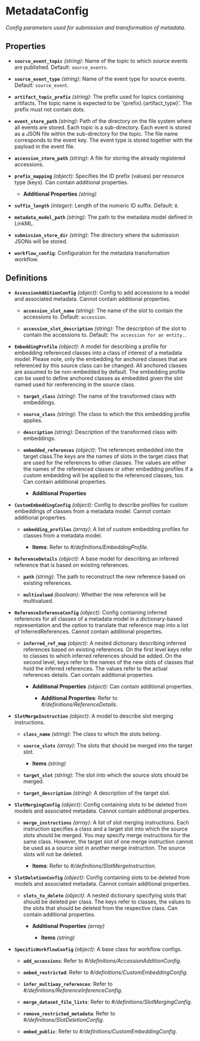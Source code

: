 # MetadataConfig


*Config parameters used for submission and transformation of metadata.*


## Properties


- **`source_event_topic`** *(string)*: Name of the topic to which source events are published. Default: `source_events`.

- **`source_event_type`** *(string)*: Name of the event type for source events. Default: `source_event`.

- **`artifact_topic_prefix`** *(string)*: The prefix used for topics containing artifacts. The topic name is expected to be '{prefix}.{artifact_type}'. The prefix must not contain dots.

- **`event_store_path`** *(string)*: Path of the directory on the file system where all events are stored. Each topic is a sub-directory. Each event is stored as a JSON file within the sub-directory for the topic. The file name corresponds to the event key. The event type is stored together with the payload in the event file.

- **`accession_store_path`** *(string)*: A file for storing the already registered accessions.

- **`prefix_mapping`** *(object)*: Specifies the ID prefix (values) per resource type (keys). Can contain additional properties.

  - **Additional Properties** *(string)*

- **`suffix_length`** *(integer)*: Length of the numeric ID suffix. Default: `8`.

- **`metadata_model_path`** *(string)*: The path to the metadata model defined in LinkML.

- **`submission_store_dir`** *(string)*: The directory where the submission JSONs will be stored.

- **`workflow_config`**: Configuration for the metadata transfornation workflow.

## Definitions


- **`AccessionAdditionConfig`** *(object)*: Config to add accessions to a model and associated metadata. Cannot contain additional properties.

  - **`accession_slot_name`** *(string)*: The name of the slot to contain the accessions to. Default: `accession`.

  - **`accession_slot_description`** *(string)*: The description of the slot to contain the accessions to. Default: `The accession for an entity.`.

- **`EmbeddingProfile`** *(object)*: A model for describing a profile for embedding referenced classes into a class
of interest of a metadata model. Please note, only the embedding for anchored
classes that are referenced by this source class can be changed. All anchored
classes are assumed to be non-embedded by default. The embedding profile can be used
to define anchored classes as embedded given the slot named used for renferencing
in the source class.

  - **`target_class`** *(string)*: The name of the transformed class with embeddings.

  - **`source_class`** *(string)*: The class to which the this embedding profile applies.

  - **`description`** *(string)*: Description of the transformed class with embeddings.

  - **`embedded_references`** *(object)*: The references embedded into the target class.The keys are the names of slots in the target class that are used for  the references to other classes. The values are either the names of the referenced classes or other embedding profiles if a custom embedding will be applied to the referenced classes, too. Can contain additional properties.

    - **Additional Properties**

- **`CustomEmbeddingConfig`** *(object)*: Config to describe profiles for custom embeddings of classes from a metadata
model. Cannot contain additional properties.

  - **`embedding_profiles`** *(array)*: A list of custom embedding profiles for classes from a metadata model.

    - **Items**: Refer to *#/definitions/EmbeddingProfile*.

- **`ReferenceDetails`** *(object)*: A base model for describing an inferred reference that is based on existing
references.

  - **`path`** *(string)*: The path to reconstruct the new reference based on existing references.

  - **`multivalued`** *(boolean)*: Whether the new reference will be multivalued.

- **`ReferenceInferenceConfig`** *(object)*: Config containing inferred references for all classes of a metadata model in a
dictionary-based representation and the option to translate that reference map into
a list of InferredReferences. Cannot contain additional properties.

  - **`inferred_ref_map`** *(object)*: A nested dictionary describing inferred references based on existing references. On the first level keys refer to classes to which inferred references should be added. On the second level, keys refer to the names of the new slots of classes that hold the inferred references. The values refer to the actual references details. Can contain additional properties.

    - **Additional Properties** *(object)*: Can contain additional properties.

      - **Additional Properties**: Refer to *#/definitions/ReferenceDetails*.

- **`SlotMergeInstruction`** *(object)*: A model to describe slot merging instructions.

  - **`class_name`** *(string)*: The class to which the slots belong.

  - **`source_slots`** *(array)*: The slots that should be merged into the target slot.

    - **Items** *(string)*

  - **`target_slot`** *(string)*: The slot into which the source slots should be merged.

  - **`target_description`** *(string)*: A description of the target slot.

- **`SlotMergingConfig`** *(object)*: Config containing slots to be deleted from models and associated metadata. Cannot contain additional properties.

  - **`merge_instructions`** *(array)*: A list of slot merging instructions. Each instruction specifies a class and a target slot into which the source slots should be merged. You may specify merge instructions for the same class. However, the target slot of one merge instruction cannot be used as a source slot in another merge instruction. The source slots will not be deleted.

    - **Items**: Refer to *#/definitions/SlotMergeInstruction*.

- **`SlotDeletionConfig`** *(object)*: Config containing slots to be deleted from models and associated metadata. Cannot contain additional properties.

  - **`slots_to_delete`** *(object)*: A nested dictionary specifying slots that should be deleted per class. The keys refer to classes, the values to the slots that should be deleted from the respective class. Can contain additional properties.

    - **Additional Properties** *(array)*

      - **Items** *(string)*

- **`SpecificWorkflowConfig`** *(object)*: A base class for workflow configs.

  - **`add_accessions`**: Refer to *#/definitions/AccessionAdditionConfig*.

  - **`embed_restricted`**: Refer to *#/definitions/CustomEmbeddingConfig*.

  - **`infer_multiway_references`**: Refer to *#/definitions/ReferenceInferenceConfig*.

  - **`merge_dataset_file_lists`**: Refer to *#/definitions/SlotMergingConfig*.

  - **`remove_restricted_metadata`**: Refer to *#/definitions/SlotDeletionConfig*.

  - **`embed_public`**: Refer to *#/definitions/CustomEmbeddingConfig*.
